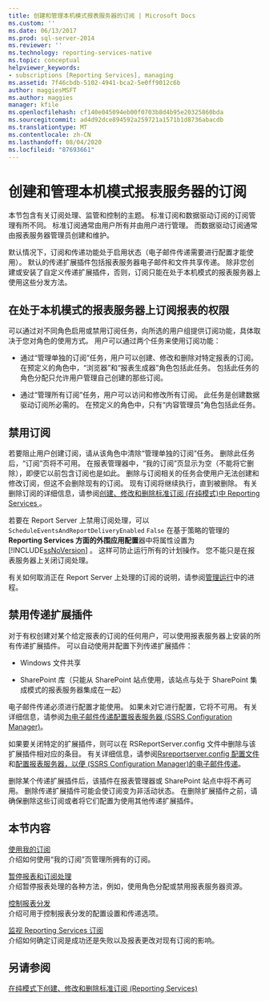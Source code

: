 ```yaml
---
title: 创建和管理本机模式报表服务器的订阅 | Microsoft Docs
ms.custom: ''
ms.date: 06/13/2017
ms.prod: sql-server-2014
ms.reviewer: ''
ms.technology: reporting-services-native
ms.topic: conceptual
helpviewer_keywords:
- subscriptions [Reporting Services], managing
ms.assetid: 7f46cbdb-5102-4941-bca2-5e0ff9012c6b
author: maggiesMSFT
ms.author: maggies
manager: kfile
ms.openlocfilehash: cf140e045094eb00f0703b8d4b95e20325860bda
ms.sourcegitcommit: ad4d92dce894592a259721a1571b1d8736abacdb
ms.translationtype: MT
ms.contentlocale: zh-CN
ms.lasthandoff: 08/04/2020
ms.locfileid: "87693661"
---
```

# <a name="create-and-manage-subscriptions-for-native-mode-report-servers"></a>创建和管理本机模式报表服务器的订阅
  本节包含有关订阅处理、监管和控制的主题。 标准订阅和数据驱动订阅的订阅管理有所不同。 标准订阅通常由用户所有并由用户进行管理。 而数据驱动订阅通常由报表服务器管理员创建和维护。  
  
 默认情况下，订阅和传递功能处于启用状态（电子邮件传递需要进行配置才能使用）。 默认的传递扩展插件包括报表服务器电子邮件和文件共享传递。 除非您创建或安装了自定义传递扩展插件，否则，订阅只能在处于本机模式的报表服务器上使用这些分发方法。  
  
## <a name="permissions-for-subscribing-to-reports-on-a-native-mode-report-server"></a>在处于本机模式的报表服务器上订阅报表的权限  
 可以通过对不同角色启用或禁用订阅任务，向所选的用户组提供订阅功能，具体取决于您对角色的使用方式。 用户可以通过两个任务来使用订阅功能：  
  
-   通过“管理单独的订阅”任务，用户可以创建、修改和删除对特定报表的订阅。 在预定义的角色中，“浏览器”和“报表生成器”角色包括此任务。 包括此任务的角色分配只允许用户管理自己创建的那些订阅。  
  
-   通过“管理所有订阅”任务，用户可以访问和修改所有订阅。 此任务是创建数据驱动订阅所必需的。 在预定义的角色中，只有“内容管理员”角色包括此任务。  
  
## <a name="disabling-subscriptions"></a>禁用订阅  
 若要阻止用户创建订阅，请从该角色中清除“管理单独的订阅”任务。 删除此任务后，“订阅”页将不可用。 在报表管理器中，“我的订阅”页显示为空（不能将它删除），即便它以前包含订阅也是如此。 删除与订阅相关的任务会使用户无法创建和修改订阅，但这不会删除现有的订阅。 现有订阅将继续执行，直到被删除。 有关删除订阅的详细信息，请参阅[创建、修改和删除标准订阅 &#40;在纯模式&#41;中 Reporting Services ](subscriptions/create-and-manage-subscriptions-for-native-mode-report-servers.md)。  
  
 若要在 Report Server 上禁用订阅处理，可以 `ScheduleEventsAndReportDeliveryEnabled` `False` 在基于策略的管理的**Reporting Services 方面的外围应用配置**器中将属性设置为 [!INCLUDE[ssNoVersion](../includes/ssnoversion-md.md)] 。 这样可防止运行所有的计划操作。 您不能只是在报表服务器上关闭订阅处理。  
  
 有关如何取消正在 Report Server 上处理的订阅的说明，请参阅[管理运行](subscriptions/manage-a-running-process.md)中的进程。  
  
## <a name="disabling-delivery-extensions"></a>禁用传递扩展插件  
 对于有权创建对某个给定报表的订阅的任何用户，可以使用报表服务器上安装的所有传递扩展插件。 可以自动使用并配置下列传递扩展插件：  
  
-   Windows 文件共享  
  
-   SharePoint 库（只能从 SharePoint 站点使用，该站点与处于 SharePoint 集成模式的报表服务器集成在一起）  
  
 电子邮件传递必须进行配置才能使用。 如果未对它进行配置，它将不可用。 有关详细信息，请参阅[为电子邮件传递配置报表服务器 &#40;SSRS Configuration Manager&#41;](../../2014/sql-server/install/configure-a-report-server-for-e-mail-delivery-ssrs-configuration-manager.md)。  
  
 如果要关闭特定的扩展插件，则可以在 RSReportServer.config 文件中删除与该扩展插件相对应的条目。 有关详细信息，请参阅[Rsreportserver.config 配置文件](report-server/rsreportserver-config-configuration-file.md)和[配置报表服务器，以便 &#40;SSRS Configuration Manager&#41;的电子邮件传递](../../2014/sql-server/install/configure-a-report-server-for-e-mail-delivery-ssrs-configuration-manager.md)。  
  
 删除某个传递扩展插件后，该插件在报表管理器或 SharePoint 站点中将不再可用。 删除传递扩展插件可能会使订阅变为非活动状态。 在删除扩展插件之前，请确保删除这些订阅或者将它们配置为使用其他传递扩展插件。  
  
## <a name="in-this-section"></a>本节内容  
 [使用我的订阅](subscriptions/use-my-subscriptions-native-mode-report-server.md)  
 介绍如何使用“我的订阅”页管理所拥有的订阅。  
  
 [暂停报表和订阅处理](subscriptions/disable-or-pause-report-and-subscription-processing.md)  
 介绍暂停报表处理的各种方法，例如，使用角色分配或禁用报表服务器资源。  
  
 [控制报表分发](../../2014/reporting-services/control-report-distribution.md)  
 介绍可用于控制报表分发的配置设置和传递选项。  
  
 [监视 Reporting Services 订阅](subscriptions/monitor-reporting-services-subscriptions.md)  
 介绍如何确定订阅是成功还是失败以及报表更改对现有订阅的影响。  
  
## <a name="see-also"></a>另请参阅  
 [在纯模式下创建、修改和删除标准订阅 &#40;Reporting Services&#41;](subscriptions/create-and-manage-subscriptions-for-native-mode-report-servers.md)  
  
  
